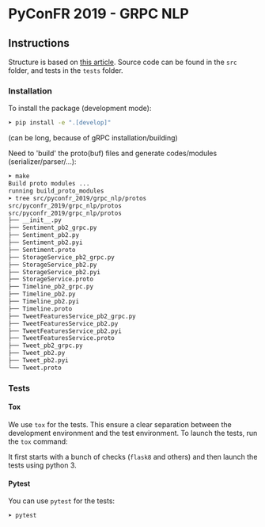 # PyConFR 2019 - GRPC NLP

## Instructions

Structure is based on [this article](https://blog.ionelmc.ro/2014/05/25/python-packaging/#the-structure). Source code can be found in the `src` folder, and tests in the `tests` folder.

### Installation

To install the package (development mode):

```bash
➤ pip install -e ".[develop]"
```
(can be long, because of gRPC installation/building)

Need to 'build' the proto(buf) files and generate codes/modules (serializer/parser/...):
```bash
➤ make 
Build proto modules ...
running build_proto_modules
➤ tree src/pyconfr_2019/grpc_nlp/protos 
src/pyconfr_2019/grpc_nlp/protos
src/pyconfr_2019/grpc_nlp/protos
├── __init__.py
├── Sentiment_pb2_grpc.py
├── Sentiment_pb2.py
├── Sentiment_pb2.pyi
├── Sentiment.proto
├── StorageService_pb2_grpc.py
├── StorageService_pb2.py
├── StorageService_pb2.pyi
├── StorageService.proto
├── Timeline_pb2_grpc.py
├── Timeline_pb2.py
├── Timeline_pb2.pyi
├── Timeline.proto
├── TweetFeaturesService_pb2_grpc.py
├── TweetFeaturesService_pb2.py
├── TweetFeaturesService_pb2.pyi
├── TweetFeaturesService.proto
├── Tweet_pb2_grpc.py
├── Tweet_pb2.py
├── Tweet_pb2.pyi
└── Tweet.proto
```

### Tests

#### Tox
We use `tox` for the tests. This ensure a clear separation between the development environment and the test environment.
To launch the tests, run the `tox` command:

It first starts with a bunch of checks (`flask8` and others) and then launch the tests using python 3.

#### Pytest
You can use `pytest` for the tests:
```bash
➤ pytest
```
